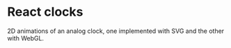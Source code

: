 # React clocks

2D animations of an analog clock,
one implemented with SVG and the other with WebGL.